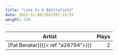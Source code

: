 ```yaml
---
title: "Love Is A Battlefield"
date: 2022-12-08/2022T07:23:53
weight: 226
---
```




 Artist | Plays 
----- | -----:
[Pat Benatar]({{< ref "a28794">}}) | 2
